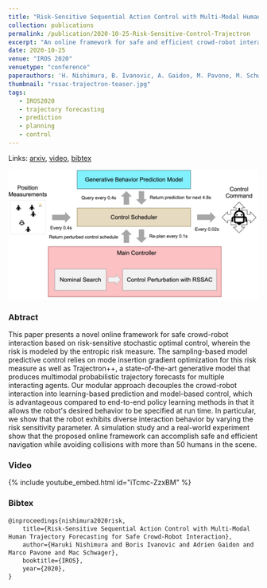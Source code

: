```yaml
---
title: "Risk-Sensitive Sequential Action Control with Multi-Modal Human Trajectory Forecasting for Safe Crowd-Robot Interaction"
collection: publications
permalink: /publication/2020-10-25-Risk-Sensitive-Control-Trajectron
excerpt: "An online framework for safe and efficient crowd-robot interaction using sampling based trajectory forecasting with risk-sensitive optimal control."
date: 2020-10-25
venue: "IROS 2020"
venuetype: "conference"
paperauthors: 'H. Nishimura, B. Ivanovic, A. Gaidon, M. Pavone, M. Schwager'
thumbnail: "rssac-trajectron-teaser.jpg"
tags:
   - IROS2020
   - trajectory forecasting
   - prediction
   - planning
   - control
---
```


Links: [arxiv](https://arxiv.org/abs/2009.05702), [video](#video), [bibtex](#bibtex)

![RSSAC Trajectron architecture](/images/rssac-trajectron.jpg)

### Abtract

This paper presents a novel online framework for safe crowd-robot interaction based on risk-sensitive stochastic optimal control, wherein the risk is modeled by the entropic risk measure. The sampling-based model predictive control relies on mode insertion gradient optimization for this risk measure as well as Trajectron++, a state-of-the-art generative model that produces multimodal probabilistic trajectory forecasts for multiple interacting agents. Our modular approach decouples the crowd-robot interaction into learning-based prediction and model-based control, which is advantageous compared to end-to-end policy learning methods in that it allows the robot's desired behavior to be specified at run time. In particular, we show that the robot exhibits diverse interaction behavior by varying the risk sensitivity parameter. A simulation study and a real-world experiment show that the proposed online framework can accomplish safe and efficient navigation while avoiding collisions with more than 50 humans in the scene.

### Video

{% include youtube_embed.html id="iTcmc-ZzxBM" %}

### Bibtex

    @inproceedings{nishimura2020risk,
        title={Risk-Sensitive Sequential Action Control with Multi-Modal Human Trajectory Forecasting for Safe Crowd-Robot Interaction},
        author={Haruki Nishimura and Boris Ivanovic and Adrien Gaidon and Marco Pavone and Mac Schwager},
        booktitle={IROS},
        year={2020},
    }